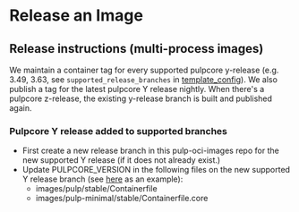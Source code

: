 # Release an Image

## Release instructions (multi-process images)

We maintain a container tag for every supported pulpcore y-release (e.g. 3.49, 3.63, see 
`supported_release_branches` in [template_config](https://github.com/pulp/pulpcore/blob/main/template_config.yml)).
We also publish a tag for the latest pulpcore Y release nightly. When there's a pulpcore z-release, 
the existing y-release branch is built and published again.

### Pulpcore Y release added to supported branches

* First create a new release branch in this pulp-oci-images repo for the new supported Y release
  (if it does not already exist.)
* Update PULPCORE_VERSION in the following files on the new supported Y release branch
  (see [here](https://github.com/pulp/pulp-oci-images/pull/628) as an example):
  * images/pulp/stable/Containerfile
  * images/pulp-minimal/stable/Containerfile.core
